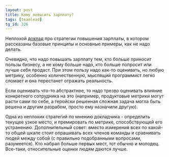```yaml
---
layout: post
title: Кому повысить зарплату?
tags: [teamlead]
tg_id: 326
---
```

Неплохой [доклад](https://teamleadconf.ru/spb/2021/abstracts/8042) про стратегии повышения зарплаты, в котором рассказаны базовые принципы и основные примеры, как не надо делать.

Очевидно, что надо повышать зарплату тем, кто больше приносит пользы бизнесу, а не кому больше надо, кто больше попросит или лучше себя продаст. При этом пользу надо как-то оценивать, но любую метрику, особенно количественную, мыслящий программист легко сломает и она перестанет отражать реальность. 

Если оценивать что-то абстрактное, то надо трезво оценивать влияние конкретного сотрудника на это (например, продуктовые метрики могут расти сами по себе, а геройски решенная сложная задача могла быть решена и другим разрабом, просто ему назначили другую).

Одна из неплохих стратегий по мнению докладчика - определить текущее узкое место, и премировать по метрике, способствующей его устранению. Дополнительный совет: вместо измерения всех по какой-то общей шкале  стоит опрашивать всех членов команды и сравнивать людей между собой (с правильно подобранными вопросами, разумеется). Кто набрал больше первых мест, тот обычно и молодец. Все-таки, относительные оценки людям даются лучше.

